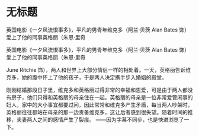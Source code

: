 # 无标题

英国电影《一夕风流恨事多》，平凡的男青年维克多（阿兰·贝茨 Alan Bates 饰）爱上了他的同事英格丽（朱恩·里奇

英国电影《一夕风流恨事多》，平凡的男青年维克多（阿兰·贝茨 Alan Bates 饰）爱上了他的同事英格丽（朱恩·里奇

June Ritchie 饰），两人和世界上大部分情侣一样的相处着。一天，英格丽告诉维克多，她的腹中怀上了他的孩子，于是两人决定携手步入婚姻的殿堂。

刚刚结婚那段日子里，维克多和英格丽过得非常的幸福和恩爱，可是由于两人都没有房子，他们只得和英格丽的母亲住在一起。英格丽的母亲是一位非常爱管闲事的妇人，家中的大小事宜都要过问，因此常常和维克多产生矛盾，每当两人吵架时，英格丽往往都站在母亲的那一边责备维克多，这让后者感到很失望。随着时间的推移，夫妻两人之间的感情产生了裂痕。
——因为字幕不同步，也是快进浏览了一下。